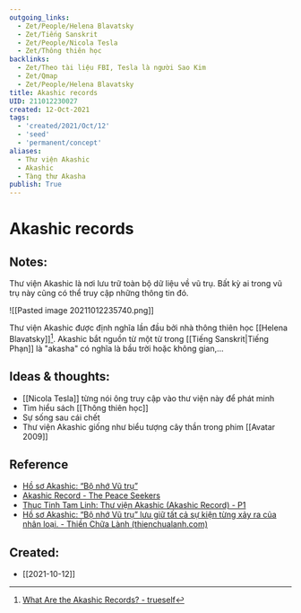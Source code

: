 ```yaml
---
outgoing_links:
  - Zet/People/Helena Blavatsky
  - Zet/Tiếng Sanskrit
  - Zet/People/Nicola Tesla
  - Zet/Thông thiên học
backlinks:
  - Zet/Theo tài liệu FBI, Tesla là người Sao Kim
  - Zet/Qmap
  - Zet/People/Helena Blavatsky
title: Akashic records
UID: 211012230027
created: 12-Oct-2021
tags:
  - 'created/2021/Oct/12'
  - 'seed'
  - 'permanent/concept'
aliases:
  - Thư viện Akashic
  - Akashic
  - Tàng thư Akasha
publish: True
---
```

# Akashic records

## Notes:
Thư viện Akashic là nơi lưu trữ toàn bộ dữ liệu về vũ trụ. Bất kỳ ai trong vũ trụ này cũng có thể truy cập những thông tin đó. 

![[Pasted image 20211012235740.png]]

Thư viện Akashic được định nghĩa lần đầu bởi nhà thông thiên học [[Helena Blavatsky]][^1]. Akashic bắt nguồn từ một từ trong [[Tiếng Sanskrit|Tiếng Phạn]] là "akasha" có nghĩa là bầu trời hoặc không gian,...

## Ideas & thoughts:
- [[Nicola Tesla]] từng nói ông truy cập vào thư viện này để phát minh
- Tìm hiểu sách [[Thông thiên học]]
- Sự sống sau cái chết
- Thư viện Akashic giống như biểu tượng cây thần trong phim [[Avatar 2009]]

## Reference
- [Hồ sơ Akashic: “Bộ nhớ Vũ trụ”](https://thienchualanh.com/chua-phan-loai/ho-so-akashic-bo-nho-vu-tru-luu-giu-tat-ca-su-kien-tung-xay-ra-cua-nhan-loai/)
- [Akashic Record - The Peace Seekers](http://www.thepeaceseekers.org/book_stories/akashic-record)
- [Thuc Tinh Tam Linh: Thư viện Akashic (Akashic Record) - P1](https://thuctinhtamlinh.blogspot.com/2014/07/thu-vien-akashic-akashic-record-p1.html)
- [Hồ sơ Akashic: “Bộ nhớ Vũ trụ” lưu giữ tất cả sự kiện từng xảy ra của nhân loại. - Thiền Chữa Lành (thienchualanh.com)](https://thienchualanh.com/chua-phan-loai/ho-so-akashic-bo-nho-vu-tru-luu-giu-tat-ca-su-kien-tung-xay-ra-cua-nhan-loai/)

[^1]:[What Are the Akashic Records? - trueself](https://www.trueself.com/what-are-the-akashic-records-2651201381.html)
## Created:
- [[2021-10-12]]
